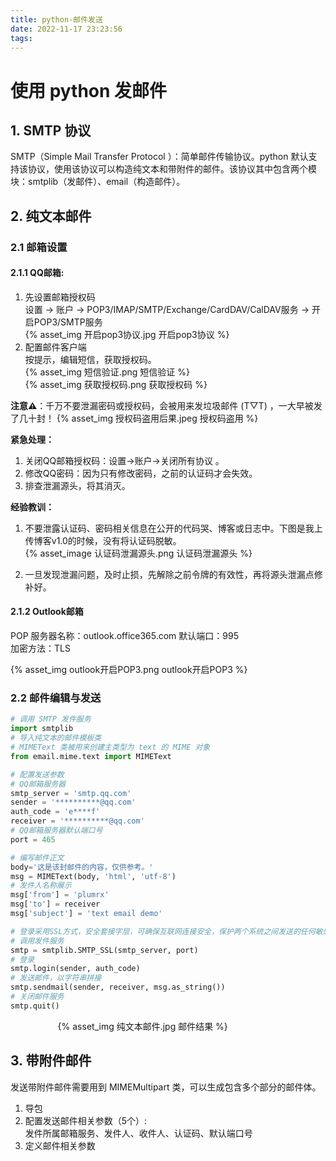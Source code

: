 ```yaml
---
title: python-邮件发送
date: 2022-11-17 23:23:56
tags:
---
```



# 使用 python 发邮件  

## 1. SMTP 协议  
SMTP（Simple Mail Transfer Protocol ）：简单邮件传输协议。python 默认支持该协议，使用该协议可以构造纯文本和带附件的邮件。该协议其中包含两个模块：smtplib（发邮件）、email（构造邮件）。

## 2. 纯文本邮件

### 2.1 邮箱设置  
#### 2.1.1 QQ邮箱:  
1. 先设置邮箱授权码  
设置 -> 账户 -> POP3/IMAP/SMTP/Exchange/CardDAV/CalDAV服务 -> 开启POP3/SMTP服务  
{% asset_img 开启pop3协议.jpg 开启pop3协议 %}   
2. 配置邮件客户端  
按提示，编辑短信，获取授权码。  
{% asset_img 短信验证.png 短信验证 %}   
{% asset_img 获取授权码.png 获取授权码 %}   



**注意⚠️**：千万不要泄漏密码或授权码，会被用来发垃圾邮件 (T▽T) ，一大早被发了几十封！ 
{% asset_img 授权码盗用后果.jpeg 授权码盗用 %} 

**紧急处理：**  
1. 关闭QQ邮箱授权码：设置->账户->关闭所有协议 。 
2. 修改QQ密码：因为只有修改密码，之前的认证码才会失效。
3. 排查泄漏源头，将其消灭。

**经验教训：**  
1. 不要泄露认证码、密码相关信息在公开的代码哭、博客或日志中。下图是我上传博客v1.0的时候，没有将认证码脱敏。  
{% asset_image 认证码泄漏源头.png 认证码泄漏源头 %}

2. 一旦发现泄漏问题，及时止损，先解除之前令牌的有效性，再将源头泄漏点修补好。



#### 2.1.2 Outlook邮箱  
POP 服务器名称：outlook.office365.com
默认端口：995  
加密方法：TLS  

{% asset_img outlook开启POP3.png outlook开启POP3 %}

### 2.2 邮件编辑与发送  

``` py
# 调用 SMTP 发件服务
import smtplib
# 导入纯文本的邮件模板类
# MIMEText 类被用来创建主类型为 text 的 MIME 对象
from email.mime.text import MIMEText

# 配置发送参数
# QQ邮箱服务器
smtp_server = 'smtp.qq.com'
sender = '**********@qq.com'
auth_code = 'e****f'
receiver = '**********@qq.com'
# QQ邮箱服务器默认端口号
port = 465

# 编写邮件正文
body='这是该封邮件的内容，仅供参考。'
msg = MIMEText(body, 'html', 'utf-8')
# 发件人名称展示
msg['from'] = 'plumrx'
msg['to'] = receiver
msg['subject'] = 'text email demo'

# 登录采用SSL方式，安全套接字层，可确保互联网连接安全，保护两个系统之间发送的任何敏感数据，防止犯罪分子读取和修改任何传输信息。
# 调用发件服务
smtp = smtplib.SMTP_SSL(smtp_server, port)
# 登录
smtp.login(sender, auth_code)
# 发送邮件，以字符串拼接
smtp.sendmail(sender, receiver, msg.as_string())
# 关闭邮件服务
smtp.quit()
```  

  
<div style="width:70%;margin:auto">{% asset_img 纯文本邮件.jpg 邮件结果 %} </div>






## 3. 带附件邮件  
发送带附件邮件需要用到 MIMEMultipart 类，可以生成包含多个部分的邮件体。
1. 导包
2. 配置发送邮件相关参数（5个）:  
发件所属邮箱服务、发件人、收件人、认证码、默认端口号
3. 定义邮件相关参数